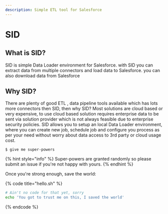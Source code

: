 ```yaml
---
description: Simple ETL tool for Salesforce
---
```


# SID

## What is SID?

SID is simple Data Loader environment for Salesforce. with SID you can extract data from multiple connectors and load data to Salesforce. you can also download data from Salesforce

## Why SID?

There are plenty of good ETL , data pipeline tools available which has lots more connectors then SID, then why SID? Most solutions are cloud based or very expensive, to use cloud based solution requires enterprise data to be sent via solution provider which is not always feasible due to enterprise security policies. SID allows you to setup an local Data Loader environment, where you can create new job, schedule job and configure you process as per your need without worry about data access to 3rd party or cloud usage cost.

```
$ give me super-powers
```

{% hint style="info" %}
 Super-powers are granted randomly so please submit an issue if you're not happy with yours.
{% endhint %}

Once you're strong enough, save the world:

{% code title="hello.sh" %}
```bash
# Ain't no code for that yet, sorry
echo 'You got to trust me on this, I saved the world'
```
{% endcode %}



